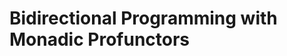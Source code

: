 Bidirectional Programming with Monadic Profunctors
==================================================
